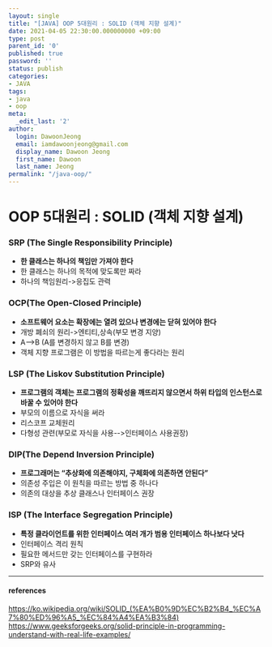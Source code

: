 ```yaml
---
layout: single
title: "[JAVA] OOP 5대원리 : SOLID (객체 지향 설계)"
date: 2021-04-05 22:30:00.000000000 +09:00
type: post
parent_id: '0'
published: true
password: ''
status: publish
categories:
- JAVA
tags:
- java
- oop
meta:
  _edit_last: '2'
author:
  login: DawoonJeong
  email: iamdawoonjeong@gmail.com
  display_name: Dawoon Jeong
  first_name: Dawoon
  last_name: Jeong
permalink: "/java-oop/"
---
```

# OOP 5대원리  : SOLID (객체 지향 설계)

### SRP (The Single Responsibility Principle)
- **한 클래스는 하나의 책임만 가져야 한다**
- 한 클래스는 하나의 목적에 맞도록만 짜라
- 하나의 책임원리->응집도 관력

### OCP(The Open-Closed Principle)
- **소프트웨어 요소는 확장에는 열려 있으나 변경에는 닫혀 있어야 한다**
- 개방 폐쇠의 원리->엔티티,상속(부모 변경 지양)
- A-->B (A를 변경하지 않고 B를 변경)
- 객체 지향 프로그램은 이 방법을 따르는게 좋다라는 원리 

### LSP (The Liskov Substitution Principle)
- **프로그램의 객체는 프로그램의 정확성을 깨뜨리지 않으면서 하위 타입의 인스턴스로 바꿀 수 있어야 한다**
- 부모의 이름으로 자식을 써라
- 리스코프 교체원리
- 다형성 관련(부모로 자식을 사용-->인터페이스 사용권장)

### DIP(The Depend Inversion Principle)
- **프로그래머는 “추상화에 의존해야지, 구체화에 의존하면 안된다”**
- 의존성 주입은 이 원칙을 따르는 방법 중 하나다
- 의존의 대상을 추상 클래스나 인터페이스 권장

### ISP (The Interface Segregation Principle)
- **특정 클라이언트를 위한 인터페이스 여러 개가 범용 인터페이스 하나보다 낫다**
- 인터페이스 격리 원칙
- 필요한 메서드만 갖는 인터페이스를 구현하라
- SRP와 유사

----
#### references
<https://ko.wikipedia.org/wiki/SOLID_(%EA%B0%9D%EC%B2%B4_%EC%A7%80%ED%96%A5_%EC%84%A4%EA%B3%84)>
<https://www.geeksforgeeks.org/solid-principle-in-programming-understand-with-real-life-examples/>
